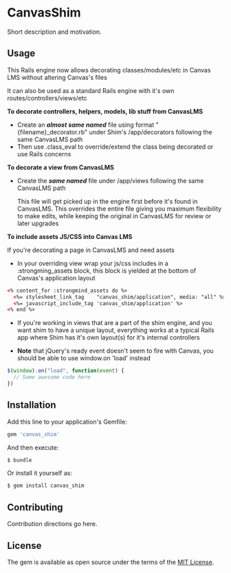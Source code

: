 # CanvasShim
Short description and motivation.

## Usage
This Rails engine now allows decorating classes/modules/etc in Canvas LMS without altering Canvas's files

It can also be used as a standard Rails engine with it's own routes/controllers/views/etc

**To decorate controllers, helpers, models, lib stuff from CanvasLMS**

- Create an **_almost same named_** file using format "{filename}_decorator.rb" under Shim's /app/decorators following the same CanvasLMS path
- Then use .class_eval to override/extend the class being decorated or use Rails concerns

**To decorate a view from CanvasLMS**

- Create the **_same named_** file under /app/views following the same CanvasLMS path

    This file will get picked up in the engine first before it's found in CanvasLMS.  This overrides the
entire file giving you maximum flexibility to make edits, while keeping the original in CanvasLMS
for review or later upgrades

**To include assets JS/CSS into Canvas LMS**

If you're decorating a page in CanvasLMS and need assets

- In your overriding view wrap your js/css includes in a :strongming_assets block, this block is yielded at the bottom of Canvas's application layout

```html
<% content_for :strongmind_assets do %>
  <%= stylesheet_link_tag    "canvas_shim/application", media: "all" %>
  <%= javascript_include_tag 'canvas_shim/application' %>
<% end %>
```
- If you're working in views that are a part of the shim engine, and you want shim to have a unique layout, everything works at a typical Rails app where Shim has it's own layout(s) for it's internal controllers

- **Note** that jQuery's ready event doesn't seem to fire with Canvas, you should be able to use window.on 'load' instead

```javascript
$(window).on("load", function(event) {
  // Some awesome code here
})
```

## Installation
Add this line to your application's Gemfile:

```ruby
gem 'canvas_shim'
```

And then execute:
```bash
$ bundle
```

Or install it yourself as:
```bash
$ gem install canvas_shim
```

## Contributing
Contribution directions go here.

## License
The gem is available as open source under the terms of the [MIT License](http://opensource.org/licenses/MIT).
